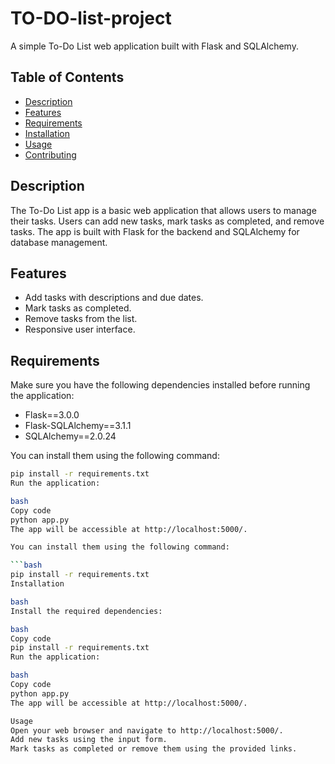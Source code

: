 # TO-DO-list-project
A simple To-Do List web application built with Flask and SQLAlchemy.

## Table of Contents

- [Description](#description)
- [Features](#features)
- [Requirements](#requirements)
- [Installation](#installation)
- [Usage](#usage)
- [Contributing](#contributing)

## Description

The To-Do List app is a basic web application that allows users to manage their tasks. Users can add new tasks, mark tasks as completed, and remove tasks. The app is built with Flask for the backend and SQLAlchemy for database management.

## Features

- Add tasks with descriptions and due dates.
- Mark tasks as completed.
- Remove tasks from the list.
- Responsive user interface.

## Requirements

Make sure you have the following dependencies installed before running the application:

- Flask==3.0.0
- Flask-SQLAlchemy==3.1.1
- SQLAlchemy==2.0.24

You can install them using the following command:

```bash
pip install -r requirements.txt
Run the application:

bash
Copy code
python app.py
The app will be accessible at http://localhost:5000/.

You can install them using the following command:

```bash
pip install -r requirements.txt
Installation

bash
Install the required dependencies:

bash
Copy code
pip install -r requirements.txt
Run the application:

bash
Copy code
python app.py
The app will be accessible at http://localhost:5000/.

Usage
Open your web browser and navigate to http://localhost:5000/.
Add new tasks using the input form.
Mark tasks as completed or remove them using the provided links.
